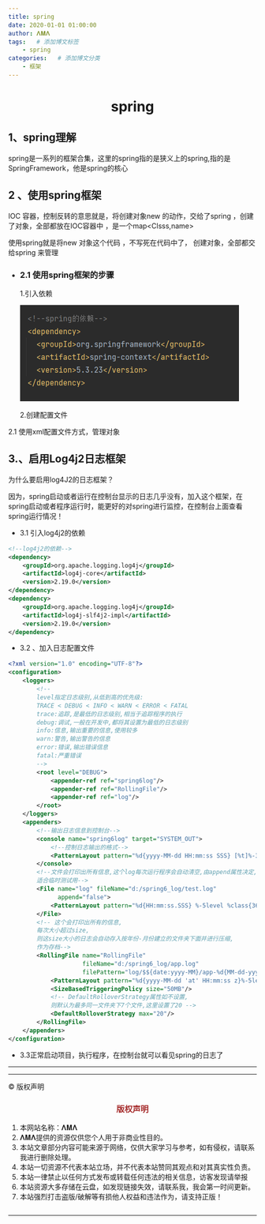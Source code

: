 ```yaml
---
title: spring
date: 2020-01-01 01:00:00
author: 𝚲𝚳𝚲
tags:   # 添加博文标签
	- spring
categories:   # 添加博文分类
	- 框架
---
```


<h1><center>spring</center></h1>

## 1、spring理解

​		spring是一系列的框架合集，这里的spring指的是狭义上的spring,指的是SpringFramework，他是spring的核心

## 2 、使用spring框架

IOC 容器，控制反转的意思就是，将创建对象new 的动作，交给了spring ，创建了对象，全部都放在IOC容器中 ，是一个map<Clsss,name>

使用spring就是将new 对象这个代码 ，不写死在代码中了， 创建对象，全部都交给spring 来管理

- ### 2.1 使用spring框架的步骤

  1.引入依赖

  ![image-20250115231340861](1.spring/image-20250115231340861.png)

  2.创建配置文件

  

2.1 使用xml配置文件方式，管理对象



## 3.、启用Log4j2日志框架

为什么要启用log4J2的日志框架？

因为，spring启动或者运行在控制台显示的日志几乎没有，加入这个框架，在spring启动或者程序运行时，能更好的对spring进行监控，在控制台上面查看spring运行情况！

- 3.1 引入log4j2的依赖

~~~ xml
<!--log4j2的依赖-->
<dependency>
	<groupId>org.apache.logging.log4j</groupId>
	<artifactId>log4j-core</artifactId>
	<version>2.19.0</version>
</dependency>
<dependency>
	<groupId>org.apache.logging.log4j</groupId>
	<artifactId>log4j-slf4j2-impl</artifactId>
	<version>2.19.0</version>
</dependency>
~~~

- 3.2 、加入日志配置文件

~~~xml
<?xml version="1.0" encoding="UTF-8"?>
<configuration>
    <loggers>
        <!--
        level指定日志级别,从低到高的优先级:
        TRACE < DEBUG < INFO < WARN < ERROR < FATAL
        trace:追踪,是最低的日志级别,相当于追踪程序的执行
        debug:调试,一般在开发中,都将其设置为最低的日志级别
        info:信息,输出重要的信息,使用较多
        warn:警告,输出警告的信息
        error:错误,输出错误信息
        fatal:严重错误
        -->
        <root level="DEBUG">
            <appender-ref ref="spring6log"/>
            <appender-ref ref="RollingFile"/>
            <appender-ref ref="log"/>
        </root>
    </loggers>
    <appenders>
        <!--输出日志信息到控制台-->
        <console name="spring6log" target="SYSTEM_OUT">
            <!--控制日志输出的格式-->
            <PatternLayout pattern="%d{yyyy-MM-dd HH:mm:ss SSS} [%t]%-3level %logger{1024} - %msg%n"/>
        </console>
        <!--文件会打印出所有信息,这个log每次运行程序会自动清空,由append属性决定,
        适合临时测试用-->
        <File name="log" fileName="d:/spring6_log/test.log"
              append="false">
            <PatternLayout pattern="%d{HH:mm:ss.SSS} %-5level %class{36}%L %M - %msg%xEx%n"/>
        </File>
        <!-- 这个会打印出所有的信息,
        每次大小超过size,
        则这size大小的日志会自动存入按年份-月份建立的文件夹下面并进行压缩,
        作为存档-->
        <RollingFile name="RollingFile"
                     fileName="d:/spring6_log/app.log"
                     filePattern="log/$${date:yyyy-MM}/app-%d{MM-dd-yyyy}-%i.log.gz">
            <PatternLayout pattern="%d{yyyy-MM-dd 'at' HH:mm:ss z}%-5level %class{36} %L %M - %msg%xEx%n"/>
            <SizeBasedTriggeringPolicy size="50MB"/>
            <!-- DefaultRolloverStrategy属性如不设置,
            则默认为最多同一文件夹下7个文件,这里设置了20 -->
            <DefaultRolloverStrategy max="20"/>
        </RollingFile>
    </appenders>
</configuration>
~~~

- 3.3正常启动项目，执行程序，在控制台就可以看见spring的日志了





























---


----

© 版权声明

<escape>

<div>
    <h3 align="center"  style="color: brown;" >版权声明</h3>
    <table>
   		<tr>
    		<ol>
				<li>本网站名称：𝚲𝚳𝚲</li>
				<li>𝚲𝚳𝚲提供的资源仅供您个人用于非商业性目的。</li>
				<li>本站文章部分内容可能来源于网络，仅供大家学习与参考，如有侵权，请联系我进行删除处理。</li>
				<li>本站一切资源不代表本站立场，并不代表本站赞同其观点和对其真实性负责。</li>
        		<li>本站一律禁止以任何方式发布或转载任何违法的相关信息，访客发现请举报</li> 
        		<li>本站资源大多存储在云盘，如发现链接失效，请联系我，我会第一时间更新。</li>
        		<li>本站强烈打击盗版/破解等有损他人权益和违法作为，请支持正版！</li>  
			</ol>
		</tr>
	</table>
</div>









</escape>

----



